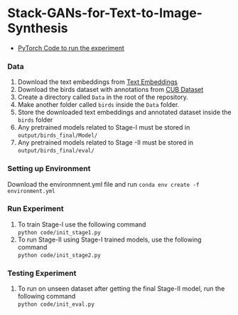 # Stack-GANs-for-Text-to-Image-Synthesis
- [PyTorch Code to run the experiment](https://github.com/somanshu25/Stack-GANs-for-Text-to-Image-Synthesis/tree/master/code)
### Data
1. Download the text embeddings from [Text Embeddings](https://drive.google.com/file/d/0B3y_msrWZaXLT1BZdVdycDY5TEE/view) </br>
2. Download the birds dataset with annotations from [CUB Dataset](http://www.vision.caltech.edu/visipedia/CUB-200-2011.html) </br>
3. Create a directory called `Data` in the root of the repository. </br>
4. Make another folder called `birds` inside the `Data` folder. </br>
5. Store the downloaded text embeddings and annotated dataset inside the `birds` folder </br>
6. Any pretrained models related to Stage-I must be stored in `output/birds_final/Model/` </br>
7. Any pretrained models related to Stage -II must be stored in `output/birds_final/eval/` </br>
### Setting up Environment
 Download the environmnent.yml file and run
`conda env create -f environment.yml`
### Run Experiment
1. To train Stage-I use the following command </br>
`python code/init_stage1.py` </br>
2. To run Stage-II using Stage-I trained models, use the following command </br>
`python code/init_stage2.py` </br>
### Testing Experiment
1. To run on unseen dataset after getting the final Stage-II model, run the following command </br>
`python code/init_eval.py`
